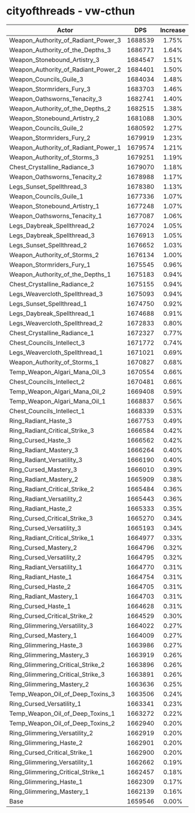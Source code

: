 # cityofthreads - vw-cthun
| Actor | DPS | Increase |
|---|:---:|:---:|
|Weapon_Authority_of_Radiant_Power_3|1688539|1.75%|
|Weapon_Authority_of_the_Depths_3|1686771|1.64%|
|Weapon_Stonebound_Artistry_3|1684547|1.51%|
|Weapon_Authority_of_Radiant_Power_2|1684401|1.50%|
|Weapon_Councils_Guile_3|1684034|1.48%|
|Weapon_Stormriders_Fury_3|1683703|1.46%|
|Weapon_Oathsworns_Tenacity_3|1682741|1.40%|
|Weapon_Authority_of_the_Depths_2|1682515|1.38%|
|Weapon_Stonebound_Artistry_2|1681088|1.30%|
|Weapon_Councils_Guile_2|1680592|1.27%|
|Weapon_Stormriders_Fury_2|1679919|1.23%|
|Weapon_Authority_of_Radiant_Power_1|1679574|1.21%|
|Weapon_Authority_of_Storms_3|1679251|1.19%|
|Chest_Crystalline_Radiance_3|1679070|1.18%|
|Weapon_Oathsworns_Tenacity_2|1678988|1.17%|
|Legs_Sunset_Spellthread_3|1678380|1.13%|
|Weapon_Councils_Guile_1|1677336|1.07%|
|Weapon_Stonebound_Artistry_1|1677248|1.07%|
|Weapon_Oathsworns_Tenacity_1|1677087|1.06%|
|Legs_Daybreak_Spellthread_2|1677024|1.05%|
|Legs_Daybreak_Spellthread_3|1676913|1.05%|
|Legs_Sunset_Spellthread_2|1676652|1.03%|
|Weapon_Authority_of_Storms_2|1676134|1.00%|
|Weapon_Stormriders_Fury_1|1675545|0.96%|
|Weapon_Authority_of_the_Depths_1|1675183|0.94%|
|Chest_Crystalline_Radiance_2|1675155|0.94%|
|Legs_Weavercloth_Spellthread_3|1675093|0.94%|
|Legs_Sunset_Spellthread_1|1674750|0.92%|
|Legs_Daybreak_Spellthread_1|1674688|0.91%|
|Legs_Weavercloth_Spellthread_2|1672833|0.80%|
|Chest_Crystalline_Radiance_1|1672327|0.77%|
|Chest_Councils_Intellect_3|1671772|0.74%|
|Legs_Weavercloth_Spellthread_1|1671021|0.69%|
|Weapon_Authority_of_Storms_1|1670827|0.68%|
|Temp_Weapon_Algari_Mana_Oil_3|1670554|0.66%|
|Chest_Councils_Intellect_2|1670481|0.66%|
|Temp_Weapon_Algari_Mana_Oil_2|1669408|0.59%|
|Temp_Weapon_Algari_Mana_Oil_1|1668837|0.56%|
|Chest_Councils_Intellect_1|1668339|0.53%|
|Ring_Radiant_Haste_3|1667753|0.49%|
|Ring_Radiant_Critical_Strike_3|1666584|0.42%|
|Ring_Cursed_Haste_3|1666562|0.42%|
|Ring_Radiant_Mastery_3|1666264|0.40%|
|Ring_Radiant_Versatility_3|1666190|0.40%|
|Ring_Cursed_Mastery_3|1666010|0.39%|
|Ring_Radiant_Mastery_2|1665909|0.38%|
|Ring_Radiant_Critical_Strike_2|1665484|0.36%|
|Ring_Radiant_Versatility_2|1665443|0.36%|
|Ring_Radiant_Haste_2|1665333|0.35%|
|Ring_Cursed_Critical_Strike_3|1665270|0.34%|
|Ring_Cursed_Versatility_3|1665193|0.34%|
|Ring_Radiant_Critical_Strike_1|1664977|0.33%|
|Ring_Cursed_Mastery_2|1664796|0.32%|
|Ring_Cursed_Versatility_2|1664795|0.32%|
|Ring_Radiant_Versatility_1|1664770|0.31%|
|Ring_Radiant_Haste_1|1664754|0.31%|
|Ring_Cursed_Haste_2|1664705|0.31%|
|Ring_Radiant_Mastery_1|1664703|0.31%|
|Ring_Cursed_Haste_1|1664628|0.31%|
|Ring_Cursed_Critical_Strike_2|1664529|0.30%|
|Ring_Glimmering_Versatility_3|1664022|0.27%|
|Ring_Cursed_Mastery_1|1664009|0.27%|
|Ring_Glimmering_Haste_3|1663986|0.27%|
|Ring_Glimmering_Mastery_3|1663919|0.26%|
|Ring_Glimmering_Critical_Strike_2|1663896|0.26%|
|Ring_Glimmering_Critical_Strike_3|1663891|0.26%|
|Ring_Glimmering_Mastery_2|1663636|0.25%|
|Temp_Weapon_Oil_of_Deep_Toxins_3|1663506|0.24%|
|Ring_Cursed_Versatility_1|1663341|0.23%|
|Temp_Weapon_Oil_of_Deep_Toxins_1|1663272|0.22%|
|Temp_Weapon_Oil_of_Deep_Toxins_2|1662940|0.20%|
|Ring_Glimmering_Versatility_2|1662919|0.20%|
|Ring_Glimmering_Haste_2|1662901|0.20%|
|Ring_Cursed_Critical_Strike_1|1662900|0.20%|
|Ring_Glimmering_Versatility_1|1662662|0.19%|
|Ring_Glimmering_Critical_Strike_1|1662457|0.18%|
|Ring_Glimmering_Haste_1|1662309|0.17%|
|Ring_Glimmering_Mastery_1|1662139|0.16%|
|Base|1659546|0.00%|
